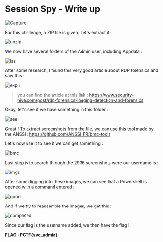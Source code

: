 # Session Spy - Write up

![Capture](https://user-images.githubusercontent.com/66923124/166142801-ba33293c-c827-46a8-a729-9269f192f8cf.PNG)

For this challenge, a ZIP file is given. Let's extract it :

![unzip](https://user-images.githubusercontent.com/66923124/166142857-c52530f6-1848-4936-b474-2ccecd859c76.PNG)

We now have several folders of the Admin user, including Appdata :

![lss](https://user-images.githubusercontent.com/66923124/166142927-4c2798f8-c1f0-4c5b-9d79-205baff91202.PNG)

After some research, I found this very good article about RDP forensics and saw this :

![expli](https://user-images.githubusercontent.com/66923124/166143378-35a0065c-4008-4a8d-8694-a20dcec9a77a.png)
> you can find the article at this link : https://www.security-hive.com/post/rdp-forensics-logging-detection-and-forensics


Okay, let's see if we have something in this folder :

![see](https://user-images.githubusercontent.com/66923124/166143452-801239f4-6a23-4ab9-b77b-516954a0ca63.PNG)

Great ! To extract screenshots from the file, we can use this tool made by the ANSSI : https://github.com/ANSSI-FR/bmc-tools

Let's now use it to see if we can get something :

![bmc](https://user-images.githubusercontent.com/66923124/166143564-b60a7430-995d-44a2-a0e7-d7ef665236b9.PNG)

Last step is to search through the 2936 screenshots were our username is :

![imgs](https://user-images.githubusercontent.com/66923124/166143606-b4b99571-c3f5-462d-b608-8f3fe6d5da58.PNG)

After some digging into these images, we can see that a Powershell is opened with a command entered :

![good](https://user-images.githubusercontent.com/66923124/166143665-3582fb27-397b-4eae-9a78-974a23c6f003.PNG)

And if we try to reassemble the images, we get this :

![completed](https://user-images.githubusercontent.com/66923124/166144257-58bcf6dc-5768-4aa2-81dd-087d80348e21.png)

Since our flag is the username added, we then have the flag ! 

<strong> FLAG : PCTF{svc_admin} </strong>


